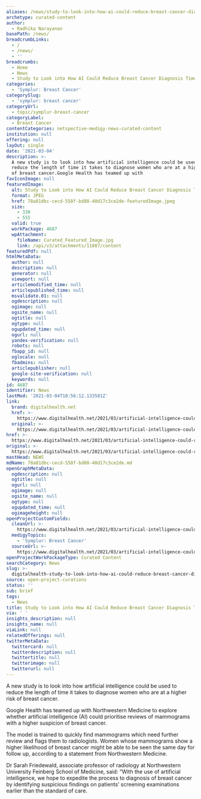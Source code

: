 ```yaml
---
aliases: /news/study-to-look-into-how-ai-could-reduce-breast-cancer-diagnosis-time
archetype: curated-content
author:
  - Radhika Narayanan
basePath: /news/
breadcrumbLinks:
  - /
  - /news/
  - ''
breadcrumbs:
  - Home
  - News
  - Study to Look into How AI Could Reduce Breast Cancer Diagnosis Time
categories:
  - 'Symplur: Breast Cancer'
categorySlug:
  - 'symplur: breast cancer'
categoryUrl:
  - topic/symplur-breast-cancer
categoryLabel:
  - Breast Cancer
contentCategories: netspective-medigy-news-curated-content
institution: null
offering: null
layOut: single
date: '2021-03-04'
description: >-
  A new study is to look into how artificial intelligence could be used to
  reduce the length of time it takes to diagnose women who are at a higher risk
  of breast cancer.Google Health has teamed up with
favIconImage: null
featuredImage:
  alt: Study to Look into How AI Could Reduce Breast Cancer Diagnosis Time
  format: JPEG
  href: 78a81dbc-cecd-558f-bd88-40d17c3ce2de-featuredImage.jpeg
  size:
    - 330
    - 555
  valid: true
  workPackage: 4687
  wpAttachment:
    fileName: Curated_Featured_Image.jpg
    link: /api/v3/attachments/11087/content
featuredPdf: null
htmlMetaData:
  author: null
  description: null
  generator: null
  viewport: null
  articlemodified_time: null
  articlepublished_time: null
  msvalidate.01: null
  ogdescription: null
  ogimage: null
  ogsite_name: null
  ogtitle: null
  ogtype: null
  ogupdated_time: null
  ogurl: null
  yandex-verification: null
  robots: null
  fbapp_id: null
  oglocale: null
  fbadmins: null
  articlepublisher: null
  google-site-verification: null
  keywords: null
id: 4687
identifier: News
lastMod: '2021-03-04T10:56:12.133581Z'
link:
  brand: digitalhealth.net
  href: >-
    https://www.digitalhealth.net/2021/03/artificial-intelligence-could-reduce-time-to-diagnose-breast-cancer/
  original: >-
    https://www.digitalhealth.net/2021/03/artificial-intelligence-could-reduce-time-to-diagnose-breast-cancer/
href: >-
  https://www.digitalhealth.net/2021/03/artificial-intelligence-could-reduce-time-to-diagnose-breast-cancer/
original: >-
  https://www.digitalhealth.net/2021/03/artificial-intelligence-could-reduce-time-to-diagnose-breast-cancer/
mastHead: NEWS
mdName: 78a81dbc-cecd-558f-bd88-40d17c3ce2de.md
openGraphMetaData:
  ogdescription: null
  ogtitle: null
  ogurl: null
  ogimage: null
  ogsite_name: null
  ogtype: null
  ogupdated_time: null
  ogimageheight: null
openProjectCustomFields:
  cleanUrl: >-
    https://www.digitalhealth.net/2021/03/artificial-intelligence-could-reduce-time-to-diagnose-breast-cancer/
  medigyTopics:
    - 'Symplur: Breast Cancer'
  sourceUrl: >-
    https://www.digitalhealth.net/2021/03/artificial-intelligence-could-reduce-time-to-diagnose-breast-cancer/
openProjectWorkPackageType: Curated Content
searchCategory: News
slug: >-
  digitalhealth-study-to-look-into-how-ai-could-reduce-breast-cancer-diagnosis-time
source: open-project-curations
status: ''
sub: brief
tags:
  - News
title: Study to Look into How AI Could Reduce Breast Cancer Diagnosis Time
via: ' '
insights_description: null
insights_name: null
viaLink: null
relatedOfferings: null
twitterMetaData:
  twittercard: null
  twitterdescription: null
  twittertitle: null
  twitterimage: null
  twitterurl: null
---
```

<p>A new study is to look into how artificial intelligence could be used to reduce the length of time it takes to diagnose women who are at a higher risk of breast cancer.</p><p>Google Health has teamed up with Northwestern Medicine to explore whether artificial intelligence (AI) could prioritise reviews of mammograms with a higher suspicion of breast cancer.</p><p>The model is trained to quickly find mammograms which need further review and flags them to radiologists. Women whose mammograms show a higher likelihood of breast cancer might be able to be seen the same day for follow up, according to a statement from Northwestern Medicine.</p><p>Dr Sarah Friedewald, associate professor of radiology at Northwestern University Feinberg School of Medicine, said: “With the use of artificial intelligence, we hope to expedite the process to diagnosis of breast cancer by identifying suspicious findings on patients’ screening examinations earlier than the standard of care.</p>